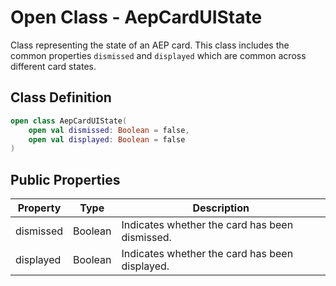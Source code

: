 # Open Class - AepCardUIState

Class representing the state of an AEP card. This class includes the common properties `dismissed` and `displayed` which are common across different card states.
## Class Definition

```kotlin
open class AepCardUIState(
    open val dismissed: Boolean = false,
    open val displayed: Boolean = false
)
```

## Public Properties

| Property  | Type    | Description                                    |
| --------- | ------- | ---------------------------------------------- |
| dismissed | Boolean | Indicates whether the card has been dismissed. |
| displayed | Boolean | Indicates whether the card has been displayed. |

